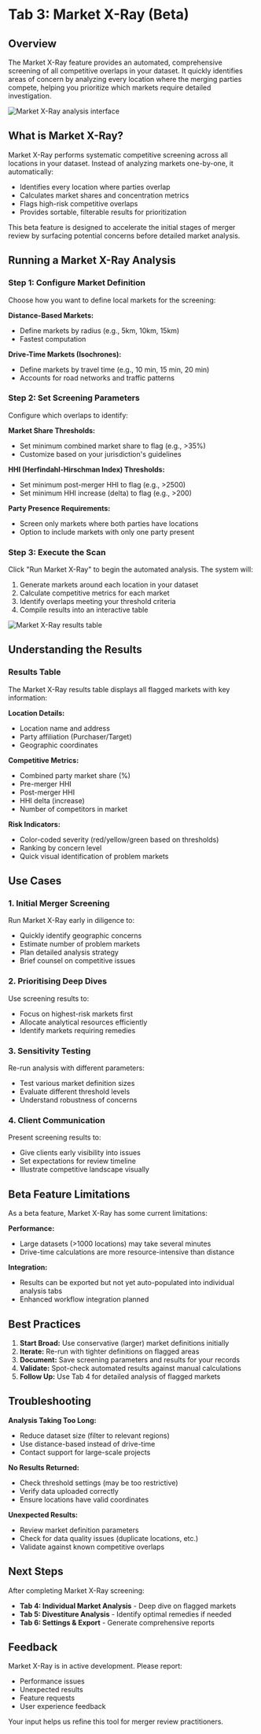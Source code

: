 # Tab 3: Market X-Ray (Beta)

## Overview
The Market X-Ray feature provides an automated, comprehensive screening of all competitive overlaps in your dataset. It quickly identifies areas of concern by analyzing every location where the merging parties compete, helping you prioritize which markets require detailed investigation.

![Market X-Ray analysis interface](/user-guide-content/tab3-market-xray.png)

## What is Market X-Ray?

Market X-Ray performs systematic competitive screening across all locations in your dataset. Instead of analyzing markets one-by-one, it automatically:
- Identifies every location where parties overlap
- Calculates market shares and concentration metrics
- Flags high-risk competitive overlaps
- Provides sortable, filterable results for prioritization

This beta feature is designed to accelerate the initial stages of merger review by surfacing potential concerns before detailed market analysis.

## Running a Market X-Ray Analysis

### Step 1: Configure Market Definition

Choose how you want to define local markets for the screening:

**Distance-Based Markets:**
- Define markets by radius (e.g., 5km, 10km, 15km)
- Fastest computation

**Drive-Time Markets (Isochrones):**
- Define markets by travel time (e.g., 10 min, 15 min, 20 min)
- Accounts for road networks and traffic patterns

### Step 2: Set Screening Parameters

Configure which overlaps to identify:

**Market Share Thresholds:**
- Set minimum combined market share to flag (e.g., >35%)
- Customize based on your jurisdiction's guidelines

**HHI (Herfindahl-Hirschman Index) Thresholds:**
- Set minimum post-merger HHI to flag (e.g., >2500)
- Set minimum HHI increase (delta) to flag (e.g., >200)

**Party Presence Requirements:**
- Screen only markets where both parties have locations
- Option to include markets with only one party present

### Step 3: Execute the Scan

Click "Run Market X-Ray" to begin the automated analysis. The system will:
1. Generate markets around each location in your dataset
2. Calculate competitive metrics for each market
3. Identify overlaps meeting your threshold criteria
4. Compile results into an interactive table

![Market X-Ray results table](/user-guide-content/x-ray-results.png)

## Understanding the Results

### Results Table

The Market X-Ray results table displays all flagged markets with key information:

**Location Details:**
- Location name and address
- Party affiliation (Purchaser/Target)
- Geographic coordinates

**Competitive Metrics:**
- Combined party market share (%)
- Pre-merger HHI
- Post-merger HHI
- HHI delta (increase)
- Number of competitors in market

**Risk Indicators:**
- Color-coded severity (red/yellow/green based on thresholds)
- Ranking by concern level
- Quick visual identification of problem markets

## Use Cases

### 1. Initial Merger Screening
Run Market X-Ray early in diligence to:
- Quickly identify geographic concerns
- Estimate number of problem markets
- Plan detailed analysis strategy
- Brief counsel on competitive issues

### 2. Prioritising Deep Dives
Use screening results to:
- Focus on highest-risk markets first
- Allocate analytical resources efficiently
- Identify markets requiring remedies

### 3. Sensitivity Testing
Re-run analysis with different parameters:
- Test various market definition sizes
- Evaluate different threshold levels
- Understand robustness of concerns

### 4. Client Communication
Present screening results to:
- Give clients early visibility into issues
- Set expectations for review timeline
- Illustrate competitive landscape visually

## Beta Feature Limitations

As a beta feature, Market X-Ray has some current limitations:

**Performance:**
- Large datasets (>1000 locations) may take several minutes
- Drive-time calculations are more resource-intensive than distance

**Integration:**
- Results can be exported but not yet auto-populated into individual analysis tabs
- Enhanced workflow integration planned

## Best Practices

1. **Start Broad:** Use conservative (larger) market definitions initially
2. **Iterate:** Re-run with tighter definitions on flagged areas
3. **Document:** Save screening parameters and results for your records
4. **Validate:** Spot-check automated results against manual calculations
5. **Follow Up:** Use Tab 4 for detailed analysis of flagged markets

## Troubleshooting

**Analysis Taking Too Long:**
- Reduce dataset size (filter to relevant regions)
- Use distance-based instead of drive-time
- Contact support for large-scale projects

**No Results Returned:**
- Check threshold settings (may be too restrictive)
- Verify data uploaded correctly
- Ensure locations have valid coordinates

**Unexpected Results:**
- Review market definition parameters
- Check for data quality issues (duplicate locations, etc.)
- Validate against known competitive overlaps

## Next Steps

After completing Market X-Ray screening:
- **Tab 4: Individual Market Analysis** - Deep dive on flagged markets
- **Tab 5: Divestiture Analysis** - Identify optimal remedies if needed
- **Tab 6: Settings & Export** - Generate comprehensive reports

## Feedback

Market X-Ray is in active development. Please report:
- Performance issues
- Unexpected results
- Feature requests
- User experience feedback

Your input helps us refine this tool for merger review practitioners.
